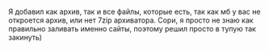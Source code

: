Я добавил как архив, так и все файлы, которые есть, так как мб у вас не откроется архив, или нет 7zip архиватора. Сори, я просто не знаю как правильно заливать именно сайты, поэтому решил просто в тупую так закинуть)
